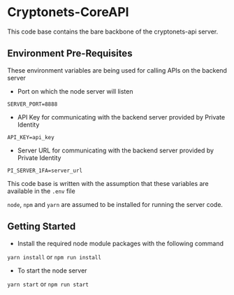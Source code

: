 # Cryptonets-CoreAPI

This code base contains the bare backbone of the cryptonets-api server.

## Environment Pre-Requisites

These environment variables are being used for calling APIs on the backend server

- Port on which the node server will listen

`SERVER_PORT=8888`

- API Key for communicating with the backend server provided by Private Identity

`API_KEY=api_key`

- Server URL for communicating with the backend server provided by Private Identity

`PI_SERVER_1FA=server_url`

This code base is written with the assumption that these variables are available in the `.env` file

`node`, `npm` and `yarn` are assumed to be installed for running the server code.

##  Getting Started

- Install the required node module packages with the following command

`yarn install` or `npm run install`

- To start the node server

`yarn start` or `npm run start`